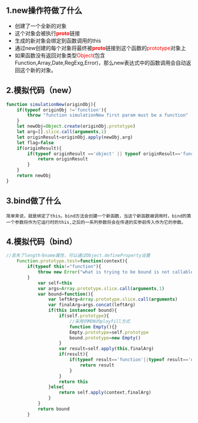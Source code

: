 ## 1.new操作符做了什么

- 创建了一个全新的对象
- 这个对象会被执行<span style="color:red">__proto__</span>链接
- 生成的新对象会绑定到函数调用的this
- 通过new创建的每个对象将最终被<span style="color:red">__proto__</span>链接到这个函数的<span style="color:red">prototype</span>对象上
- 如果函数没有返回对象类型<span style="color:red">Object</span>(包含Function,Array,Date,RegExg,Error)，那么new表达式中的函数调用会自动返回这个新的对象。

## 2.模拟代码（new）
```javascript
function simulationNew(originObj){
    if(typeof originObj !='function'){
        throw "function simulationNew first param must be a function"
    }
    let newObj=Object.create(originObj.prototype)
    let arg=[].slice.call(arguments,1)
    let originResult=originObj.apply(newObj,arg)
    let flag=false
    if(originResult){
        if(typeof originResult =='object' || typeof originResult=='function'){
            return originResult
        }
    }
    return newObj
}
```

## 3.bind做了什么

    简单来说，就是绑定了this。bind方法会创建一个新函数，当这个新函数被调用时，bind的第一个参数将作为它运行时的this,之后的一系列参数将会在传递的实参前传入作为它的参数。

## 4.模拟代码（bind）

```javascript
//丢失了length与name属性，可以通过Object.defineProperty设置
    Function.prototype.test=function(context){
        if(typeof this!="function"){
            throw new Error("what is trying to be bound is not callable")
        }
            var self=this
            var args=Array.prototype.slice.call(arguments,1)
            var bound=function(){
                var leftArg=Array.prototype.slice.call(arguments)
                var finalArg=args.concat(leftArg)
                if(this instanceof bound){
                    if(self.prototype){
                        //采用的MDN的ployfill方式
                        function Empty(){}
                        Empty.prototype=self.prototype
                        bound.prototype=new Empty()
                    }
                    var result=self.apply(this,finalArg)
                    if(result){
                        if(typeof result=='function'||typeof result=='object'){
                            return result
                        }
                    }
                    return this
                }else{
                    return self.apply(context,finalArg)
                }
            }
            return bound
        }
```